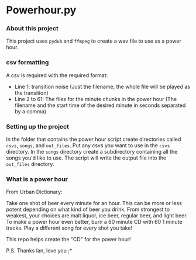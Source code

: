 # Powerhour.py

### About this project
This project uses `pydub` and `ffmpeg` to create a wav file to use as a power hour.

### csv formatting
A csv is required with the required format:
- Line 1: transition noise (Just the filename, the whole file will be played as the transition)
- Line 2 to 61: The files for the minute chunks in the power hour (The filename and the start time of the desired minute in seconds separated by a comma)

### Setting up the project
In the folder that contains the power hour script create directories called `csvs`, `songs`, and `out_files`.  Put any csvs you want to use in the `csvs` directory.  In the `songs` directory create a subdirectory containing all the songs you'd like to use.  The script will write the output file into the `out_files` directory.

### What is a power hour
From Urban Dictionary:

Take one shot of beer every minute for an hour. This can be more or less potent depending on what kind of beer you drink. From strongest to weakest, your choices are malt liquor, ice beer, regular beer, and light beer. To make a power hour even better, burn a 60 minute CD with 60 1 minute tracks. Play a different song for every shot you take!

This repo helps create the "CD" for the power hour!


P.S. Thanks Ian, love you ;*
